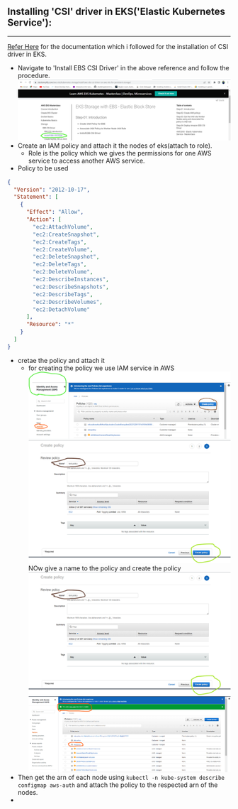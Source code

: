 ## Installing 'CSI' driver in EKS('Elastic Kubernetes Service'):
----------------------------------------------------------------
[Refer Here](https://www.stacksimplify.com/aws-eks/kubernetes-storage/create-kubernetes-storageclass-persistentvolumeclain-configmap-for-mysql-database/) for the documentation which i followed for the installation of CSI driver in EKS.

* Navigate to 'Install EBS CSI Driver' in the above reference and follow the procedure.
![Preview](./Images/csi-driver1.png)
* Create an IAM policy and attach it the nodes of eks(attach to role).
    * Role is the policy which we gives the permissions for one AWS service to access another AWS service.
* Policy to be used
```json
{
  "Version": "2012-10-17",
  "Statement": [
    {
      "Effect": "Allow",
      "Action": [
        "ec2:AttachVolume",
        "ec2:CreateSnapshot",
        "ec2:CreateTags",
        "ec2:CreateVolume",
        "ec2:DeleteSnapshot",
        "ec2:DeleteTags",
        "ec2:DeleteVolume",
        "ec2:DescribeInstances",
        "ec2:DescribeSnapshots",
        "ec2:DescribeTags",
        "ec2:DescribeVolumes",
        "ec2:DetachVolume"
      ],
      "Resource": "*"
    }
  ]
}
```  
* cretae the policy and attach it
   * for creating the policy we use IAM service in AWS
![Preview](./Images/csi-driver2.png)
![Preview](./Images/csi-driver3.png)
NOw give a name to the policy and create the policy
![Preview](./Images/csi-driver4.png)
![Preview](./Images/csi-driver5.png)
* Then get the arn of each node using `kubectl -n kube-system describe configmap aws-auth` and attach the policy to the respected arn of the nodes.
* 
